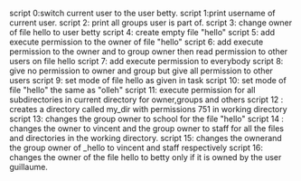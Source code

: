 script 0:switch current user to the user betty.
script 1:print username of current user.
script 2: print all groups user is part of.
script 3: change owner of file hello to user betty
script 4: create empty file "hello"
script 5: add execute permission to the owner of file "hello"
script 6: add execute permission to the owner and to group owner then read permission to other users on file hello
script 7: add execute permission to everybody
script 8: give no permission to owner and group but give all permission to other users
script 9: set mode of file hello as given in task
script 10: set mode of file "hello" the same as "olleh"
script 11: execute permission for all subdirectories in current directory for owner,groups and others
script 12 : creates a directory called my_dir with permissions 751 in working directory
script 13: changes the group owner to school for the file "hello"
script 14 : changes the owner to vincent and the group owner to staff for all the files and directories in the working directory.
script 15: changes the ownerand the group owner of _hello to vincent and staff respectively
script 16: changes the owner of the file hello to betty only if it is owned by the user guillaume.